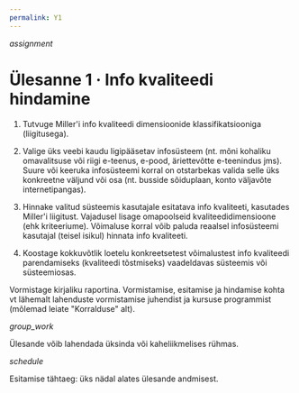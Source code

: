 ```yaml
---
permalink: Y1
---
```


<div style='display: inline-block;'> <i class="material-icons ikoon tomato">assignment</i></div>

# Ülesanne 1 · Info kvaliteedi hindamine

1. Tutvuge Miller'i info kvaliteedi dimensioonide klassifikatsiooniga (liigitusega). 

2. Valige üks veebi kaudu ligipääsetav infosüsteem (nt. mõni kohaliku omavalitsuse või riigi e-teenus, e-pood, äriettevõtte e-teenindus jms). Suure või keeruka infosüsteemi korral on otstarbekas valida selle üks konkreetne väljund või osa (nt. busside sõiduplaan, konto väljavõte internetipangas). 

3. Hinnake valitud süsteemis kasutajale esitatava info kvaliteeti, kasutades Miller'i liigitust. Vajadusel lisage omapoolseid kvaliteedidimensioone (ehk kriteeriume). Võimaluse korral võib paluda reaalsel infosüsteemi kasutajal (teisel isikul) hinnata info kvaliteeti. 

4. Koostage kokkuvõtlik loetelu konkreetsetest võimalustest info kvaliteedi parendamiseks (kvaliteedi tõstmiseks) vaadeldavas süsteemis või süsteemiosas. 

Vormistage kirjaliku raportina. Vormistamise, esitamise ja hindamise kohta vt lähemalt lahenduste vormistamise juhendist ja kursuse programmist (mõlemad leiate "Korralduse" alt). 

<div style='display: inline-block;'> <i class="material-icons ikoon tomato">group_work</i></div>

Ülesande võib lahendada üksinda või kaheliikmelises rühmas. 

<div style='display: inline-block;'> <i class="material-icons ikoon tomato">schedule</i></div>

Esitamise tähtaeg: üks nädal alates ülesande andmisest. 
